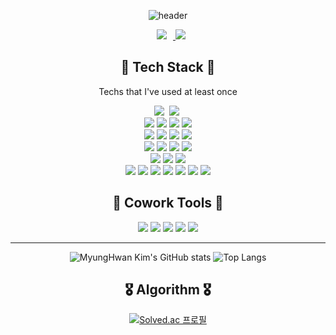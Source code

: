 <div align="center">
    
![header](https://capsule-render.vercel.app/api?type=Rounded&color=c8c8c8&height=300&section=header&text=MyungHwan%20Kim&fontSize=90&fontColor=FFFFFF)

<a href="https://velog.io/@kmh9250">
    <img src="http://img.shields.io/badge/-Velog-222222?style=flat&logo=Vector Logo Zone&link=https://velog.io/@kmh9250" style="height : auto; margin-left : 10px; margin-right : 10px;"/>
</a>

<img src="https://hits.seeyoufarm.com/api/count/incr/badge.svg?url=https%3A%2F%2Fgithub.com%2FMyungHwanKim%2F&count_bg=%23000000&title_bg=%23555555&icon=github.svg&icon_color=%23E7E7E7&title=Gihub&edge_flat=false"/>

## 🎈 Tech Stack 🎈
<p> Techs that I've used at least once </p>
  <!-- Language -->
  <img src="https://img.shields.io/badge/Java-007396?style=flat-square&logo=Java&logoColor=white"/></a>&nbsp 
  <img src="https://img.shields.io/badge/Python-3766AB?style=flat-square&logo=Python&logoColor=white"/></a>&nbsp 
  <br/>
  
  <img src="https://img.shields.io/badge/HTML5-E34F26?style=flat-square&logo=HTML5&logoColor=white"/>
  <img src="https://img.shields.io/badge/CSS3-1572B6?style=flat-square&logo=CSS3&logoColor=white"/>
  <img src="https://img.shields.io/badge/Javascript-F7DF1E?style=flat-square&logo=JavaScript&logoColor=white"/>
  <img src="https://img.shields.io/badge/jQuery-0769AD?style=flat-square&logo=jQuery&logoColor=white"/>
  
  <br/>
  
  <img src="https://img.shields.io/badge/Spring%20Boot-6DB33F?style=flat-square&logo=Spring%20Boot&logoColor=white"/>
  <img src="https://img.shields.io/badge/Spring%20Security-6DB33F?style=flat-square&logo=Spring%20Security&logoColor=white"/>
  <img src="https://img.shields.io/badge/Docker-2496ED?style=flat-square&logo=Docker&logoColor=white"/>
  <img src="https://img.shields.io/badge/RabbitMQ-FF6600?style=flat-square&logo=RabbitMQ&logoColor=white"/>
  
  <br/>
  <!-- Database & Library & Platform -->
  <img src="https://img.shields.io/badge/MySQL-4479A1?style=flat-square&logo=MySQL&logoColor=white"/>
  <img src="https://img.shields.io/badge/mariaDB-003545?style=flat-square&logo=mariaDB&logoColor=white">
  <img src="https://img.shields.io/badge/SQLite-003B57?style=flat-square&logo=SQLite&logoColor=white"/>
  <img src="https://img.shields.io/badge/Redis-DC382D?style=flat-square&logo=Redis&logoColor=white"/>
  
  <br/>
  
  <!-- Develop Tool -->
  <img src="https://img.shields.io/badge/IntelliJ%20IDEA-000000?style=flat-square&logo=IntelliJ%20IDEA&logoColor=white"/>
  <img src="https://img.shields.io/badge/Eclipse%20IDE-2C2255?style=flat-square&logo=Eclipse%20IDE&logoColor=white"/>
  <img src="https://img.shields.io/badge/Visual%20Studio%20Code-007ACC?style=flat-square&logo=Visual%20Studio%20Code&logoColor=white"/>
  
  <br/>
  <!--  etc  -->
  <img src="https://img.shields.io/badge/Tensorflow-FF6F00?style=flat-square&logo=TensorFlow&logoColor=white"/>
  <img src="https://img.shields.io/badge/Keras-D00000?style=flat-square&logo=Keras&logoColor=white"/></a>
  <img src="https://img.shields.io/badge/PyTorch-EE4C2C?style=flat-square&logo=PyTorch&logoColor=white"/></a>
  <img src="https://img.shields.io/badge/OpenCV-5C3EE8?style=flat-square&logo=OpenCV&logoColor=white"/></a>
  <img src="https://img.shields.io/badge/Yolo-00FFFF?style=flat-square&logo=Yolo&logoColor=white"/>
  <img src="https://img.shields.io/badge/Raspberry%20Pi-A22846?style=flat-square&logo=Raspberry%20Pi&logoColor=white"/>
  <img src="https://img.shields.io/badge/Jupyter-F37626?style=flat-square&logo=Jupyter&logoColor=white"/>

  <br/>
  
## 🐬 Cowork Tools 🐬
  <p>
    <img src="https://img.shields.io/badge/GitHub-181717?style=flat-square&logo=GitHub&logoColor=white"/>
    <img src="https://img.shields.io/badge/Notion-181717?style=flat-square&logo=Notion&logoColor=white"/>
    <img src="https://img.shields.io/badge/Slack-4A154B?style=flat-square&logo=Slack&logoColor=white"/>
    <img src="https://img.shields.io/badge/Postman-FF6C37?style=flat-square&logo=Postman&logoColor=white"/>
    <img src="https://img.shields.io/badge/Sourcetree-0052CC?style=flat-square&logo=Sourcetree&logoColor=white"/>
  </p>
  
<hr/>
<p aglin="right">

![MyungHwan Kim's GitHub stats](https://github-readme-stats.vercel.app/api?username=MyungHwanKim&show_icons=true&theme=tokyonight) 
![Top Langs](https://github-readme-stats.vercel.app/api/top-langs/?username=MyungHwanKim&layout=compact&theme=tokyonight)
</p>

## 🎖️ Algorithm 🎖️

[![Solved.ac
프로필](http://mazassumnida.wtf/api/v2/generate_badge?boj=kmh9255)](https://solved.ac/kmh9255)

</div>
